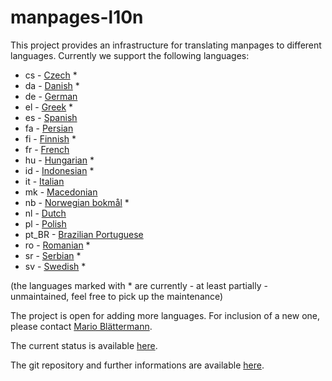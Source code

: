 # manpages-l10n

This project provides an infrastructure for translating manpages to different
languages. Currently we support the following languages:

*  cs - [Czech](https://salsa.debian.org/manpages-l10n-team/manpages-l10n/-/tree/master/po/cs) *
*  da - [Danish](https://salsa.debian.org/manpages-l10n-team/manpages-l10n/-/tree/master/po/da) *
*  de - [German](https://salsa.debian.org/manpages-l10n-team/manpages-l10n/-/tree/master/po/de)
*  el - [Greek](https://salsa.debian.org/manpages-l10n-team/manpages-l10n/-/tree/master/po/el) *
*  es - [Spanish](https://salsa.debian.org/manpages-l10n-team/manpages-l10n/-/tree/master/po/es)
*  fa - [Persian](https://salsa.debian.org/manpages-l10n-team/manpages-l10n/-/tree/master/po/fa)
*  fi - [Finnish](https://salsa.debian.org/manpages-l10n-team/manpages-l10n/-/tree/master/po/fi) *
*  fr - [French](https://salsa.debian.org/manpages-l10n-team/manpages-l10n/-/tree/master/po/fr)
*  hu - [Hungarian](https://salsa.debian.org/manpages-l10n-team/manpages-l10n/-/tree/master/po/hu) *
*  id - [Indonesian](https://salsa.debian.org/manpages-l10n-team/manpages-l10n/-/tree/master/po/id) *
*  it - [Italian](https://salsa.debian.org/manpages-l10n-team/manpages-l10n/-/tree/master/po/it)
*  mk - [Macedonian](https://salsa.debian.org/manpages-l10n-team/manpages-l10n/-/tree/master/po/mk)
*  nb - [Norwegian bokmål](https://salsa.debian.org/manpages-l10n-team/manpages-l10n/-/tree/master/po/nb) *
*  nl - [Dutch](https://salsa.debian.org/manpages-l10n-team/manpages-l10n/-/tree/master/po/nl)
*  pl - [Polish](https://salsa.debian.org/manpages-l10n-team/manpages-l10n/-/tree/master/po/pl)
*  pt_BR - [Brazilian Portuguese](https://salsa.debian.org/manpages-l10n-team/manpages-l10n/-/tree/master/po/pt_BR)
*  ro - [Romanian](https://salsa.debian.org/manpages-l10n-team/manpages-l10n/-/tree/master/po/ro) *
*  sr - [Serbian](https://salsa.debian.org/manpages-l10n-team/manpages-l10n/-/tree/master/po/sr) *
*  sv - [Swedish](https://salsa.debian.org/manpages-l10n-team/manpages-l10n/-/tree/master/po/sv) *

(the languages marked with * are currently - at least partially - unmaintained,
feel free to pick up the maintenance)

The project is open for adding more languages. For inclusion of a new one,
please contact [Mario Blättermann](mailto:mario.blaettermann@gmail.com).

The current status is available [here](https://manpages-l10n-team.pages.debian.net/manpages-l10n/).

The git repository and further informations are available [here](https://salsa.debian.org/manpages-l10n-team/manpages-l10n).
